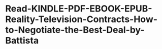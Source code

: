 # Read-KINDLE-PDF-EBOOK-EPUB-Reality-Television-Contracts-How-to-Negotiate-the-Best-Deal-by-Battista